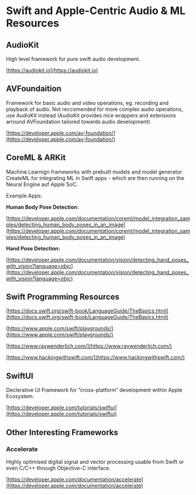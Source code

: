 # Swift and Apple-Centric Audio & ML Resources


## AudioKit


High level framework for pure swift audio development.

[https://audiokit.io](https://audiokit.io)

## AVFoundaition 


Framework for basic audio and video operations, eg. recording and playback of audio. Not reccomended for more complex audio operations, use AudioKit instead (AudioKit provides nice wrappers and extensions arround AVFoundation tailored towards audio development)

[https://developer.apple.com/av-foundation/](https://developer.apple.com/av-foundation/)

## CoreML & ARKit


Machine Learnign frameworks with prebuilt models and model generator CreateML for integrating ML in Swift apps - which are then running on the Neural Engine auf Apple SoC. 

Example Apps:

**Human Body Pose Detection:**

[https://developer.apple.com/documentation/coreml/model_integration_samples/detecting_human_body_poses_in_an_image](https://developer.apple.com/documentation/coreml/model_integration_samples/detecting_human_body_poses_in_an_image)

**Hand Pose Detection:**

[https://developer.apple.com/documentation/vision/detecting_hand_poses_with_vision?language=objc](https://developer.apple.com/documentation/vision/detecting_hand_poses_with_vision?language=objc)

## Swift Programming Resources


[https://docs.swift.org/swift-book/LanguageGuide/TheBasics.html](https://docs.swift.org/swift-book/LanguageGuide/TheBasics.html)

[https://www.apple.com/swift/playgrounds/](https://www.apple.com/swift/playgrounds/)

[https://www.raywenderlich.com/](https://www.raywenderlich.com/)

[https://www.hackingwithswift.com/](https://www.hackingwithswift.com/)

## SwiftUI


Declerative UI Framework for “cross-platform” development within Apple Ecosystem.

[https://developer.apple.com/tutorials/swiftui](https://developer.apple.com/tutorials/swiftui)

## Other Interesting Frameworks


### Accelerate


Highly optimised digital signal and vector processing usable from Swift or even C/C++ through Objective-C interface.

[https://developer.apple.com/documentation/accelerate](https://developer.apple.com/documentation/accelerate)
